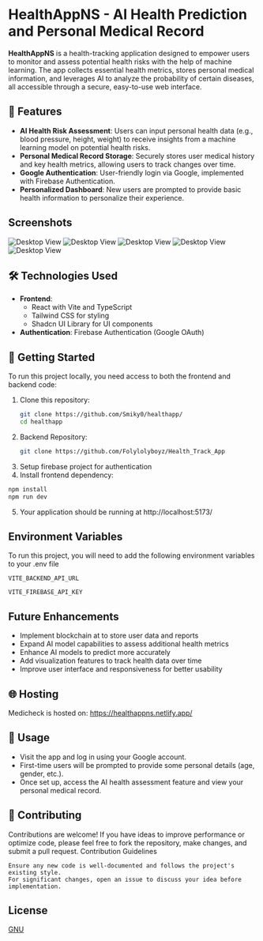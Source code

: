# HealthAppNS - AI Health Prediction and Personal Medical Record

**HealthAppNS** is a health-tracking application designed to empower users to monitor and assess potential health risks with the help of machine learning. The app collects essential health metrics, stores personal medical information, and leverages AI to analyze the probability of certain diseases, all accessible through a secure, easy-to-use web interface.

## 🚀 Features

- **AI Health Risk Assessment**: Users can input personal health data (e.g., blood pressure, height, weight) to receive insights from a machine learning model on potential health risks.
- **Personal Medical Record Storage**: Securely stores user medical history and key health metrics, allowing users to track changes over time.
- **Google Authentication**: User-friendly login via Google, implemented with Firebase Authentication.
- **Personalized Dashboard**: New users are prompted to provide basic health information to personalize their experience.
## Screenshots

![Desktop View](screenshots/ss1.png)
![Desktop View](screenshots/ss2.png)
![Desktop View](screenshots/ss3.png)
![Desktop View](screenshots/ss4.png)
![Desktop View](screenshots/ss5.png)


## 🛠 Technologies Used

- **Frontend**: 
  - React with Vite and TypeScript
  - Tailwind CSS for styling
  - Shadcn UI Library for UI components
- **Authentication**: Firebase Authentication (Google OAuth)

## 🚩 Getting Started

To run this project locally, you need access to both the frontend and backend code:
1. Clone this repository:
   ```bash
   git clone https://github.com/Smiky0/healthapp/
   cd healthapp
   ```
2. Backend Repository:
   ```bash
   git clone https://github.com/Folylolyboyz/Health_Track_App
   ```
3. Setup firebase project for authentication 
4. Install frontend dependency:
  ```bash
  npm install
  npm run dev
  ```
5. Your application should be running at http://localhost:5173/

## Environment Variables

To run this project, you will need to add the following environment variables to your .env file

`VITE_BACKEND_API_URL`

`VITE_FIREBASE_API_KEY`

## Future Enhancements
- Implement blockchain at to store user data and reports
- Expand AI model capabilities to assess additional health metrics
- Enhance AI models to predict more accurately
- Add visualization features to track health data over time
- Improve user interface and responsiveness for better usability

## 🌐 Hosting
Medicheck is hosted on: 
https://healthappns.netlify.app/

## 🎯 Usage
- Visit the app and log in using your Google account.
- First-time users will be prompted to provide some personal details (age, gender, etc.).
- Once set up, access the AI health assessment feature and view your personal medical record.
## 🤝 Contributing

Contributions are welcome! If you have ideas to improve performance or optimize code, please feel free to fork the repository, make changes, and submit a pull request.
Contribution Guidelines

    Ensure any new code is well-documented and follows the project's existing style.
    For significant changes, open an issue to discuss your idea before implementation.

## License

[GNU](https://choosealicense.com/licenses/gpl-3.0/)

